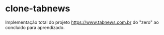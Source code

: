 # clone-tabnews
Implementação total do projeto https://www.tabnews.com.br do "zero" ao concluído para aprendizado.
